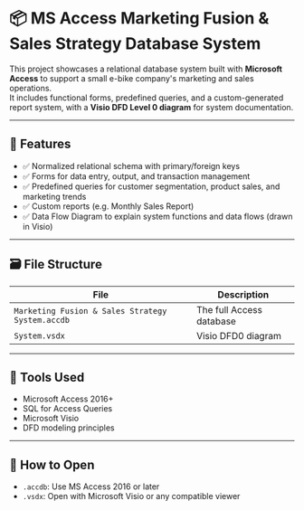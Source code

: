 # 📦 MS Access Marketing Fusion & Sales Strategy Database System

This project showcases a relational database system built with **Microsoft Access** to support a small e-bike company's marketing and sales operations.  
It includes functional forms, predefined queries, and a custom-generated report system, with a **Visio DFD Level 0 diagram** for system documentation.

---

## 🧱 Features

- ✅ Normalized relational schema with primary/foreign keys
- ✅ Forms for data entry, output, and transaction management
- ✅ Predefined queries for customer segmentation, product sales, and marketing trends
- ✅ Custom reports (e.g. Monthly Sales Report)
- ✅ Data Flow Diagram to explain system functions and data flows (drawn in Visio)

---

## 🗃️ File Structure

| File | Description |
|------|-------------|
| `Marketing Fusion & Sales Strategy System.accdb` | The full Access database |
| `System.vsdx` | Visio DFD0 diagram |

---

## 🧠 Tools Used

- Microsoft Access 2016+
- SQL for Access Queries
- Microsoft Visio
- DFD modeling principles

---

## 📁 How to Open

- `.accdb`: Use MS Access 2016 or later
- `.vsdx`: Open with Microsoft Visio or any compatible viewer
